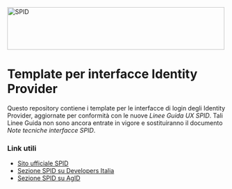 <img src="https://github.com/italia/spid-graphics/blob/master/spid-logos/spid-logo-b-lb.png" alt="SPID" data-canonical-src="https://github.com/italia/spid-graphics/blob/master/spid-logos/spid-logo-b-lb.png" width="500" height="98" />

# Template per interfacce Identity Provider

Questo repository contiene i template per le interfacce di login degli Identity Provider, aggiornate per conformità con le nuove _Linee Guida UX SPID_. Tali Linee Guida non sono ancora entrate in vigore e sostituiranno il documento _Note tecniche interfacce SPID_.

### Link utili

* [Sito ufficiale SPID](https://www.spid.gov.it/)
* [Sezione SPID su Developers Italia](https://developers.italia.it/it/spid/)
* [Sezione SPID su AgID](https://www.agid.gov.it/it/piattaforme/spid)
